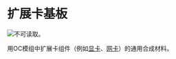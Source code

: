 # 扩展卡基板

![不可读取。](oredict:opencomputers:materialCard)

用OC模组中扩展卡组件（例如[显卡](graphicsCard1.md)、[网卡](lanCard.md)）的通用合成材料。
